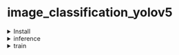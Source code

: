 # image_classification_yolov5

<details>
<summary>Install</summary>
<br>
1.Clone repo and install requirements.txt
        
* git clone https://github.com/ultralytics/yolov5  # clone
* cd yolov5
* pip install -r requirements.txt  # install
</details>



<details>
<summary>inference</summary>
<br>


* You can run Inference with YOLOv5 and PyTorch Hub . Models download automatically from the latest YOLOv5 release.

  import torch

  ## Model
  model = torch.hub.load('ultralytics/yolov5', 'yolov5s')  # or yolov5m, yolov5l, yolov5x, custom

  ## Images
  img = '/content/811755456_b3ac7f05e9.jpg'  # or file, Path, PIL, OpenCV, numpy, list

  ## Inference
  results = model(img)

  ## Results
  results.print()  # or .show(), .save(), .crop(), .pandas(), etc.


* also you can run inference using detect.py and you must put your file link insted of 0:

python detect.py --source 0  # webcam
                          img.jpg  # image
                          vid.mp4  # video
                          path/  # directory
                          path/*.jpg  # glob
                          'https://youtu.be/Zgi9g1ksQHc'  # YouTube
                          'rtsp://example.com/media.mp4'  # RTSP, RTMP, HTTP stream
                          
                          
                          
</details>


<details>
<summary>train</summary>
<br>
        
<details>
